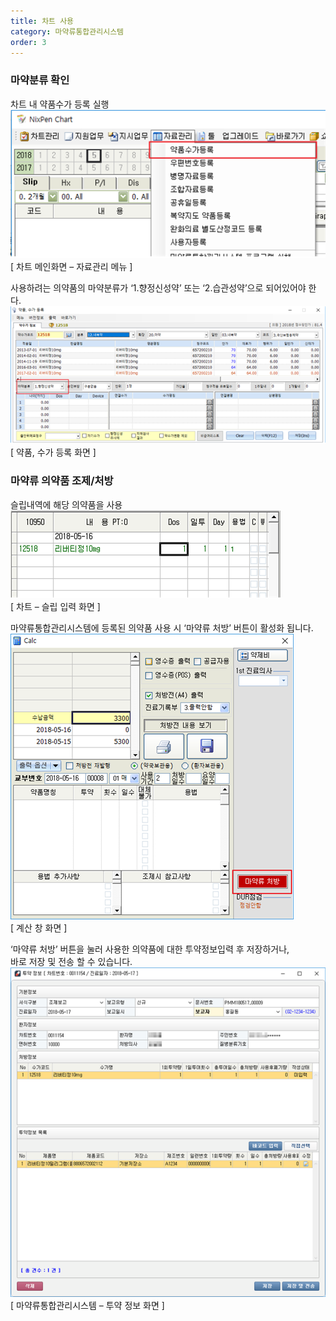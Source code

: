 ```yaml
---
title: 차트 사용
category: 마약류통합관리시스템
order: 3
---
```


### 마약분류 확인  

차트 내 약품수가 등록 실행  
![약품수가등록](/images/docs/doc_1/post_2-1.png)  
[ 차트 메인화면 – 자료관리 메뉴 ]

사용하려는 의약품의 마약분류가 ‘1.향정신성약’ 또는 ‘2.습관성약’으로 되어있어야 한다.  
![약품수가등록](/images/docs/doc_1/post_2-2.png)  
[ 약품, 수가 등록 화면 ]

### 마약류 의약품 조제/처방

슬립내역에 해당 의약품을 사용  
![약품수가등록](/images/docs/doc_1/post_2-3.png)  
[ 차트 – 슬립 입력 화면 ]

마약류통합관리시스템에 등록된 의약품 사용 시 ‘마약류 처방’ 버튼이 활성화 됩니다.  
![약품수가등록](/images/docs/doc_1/post_2-4.png)  
[ 계산 창 화면 ]

‘마약류 처방’ 버튼을 눌러 사용한 의약품에 대한 투약정보입력 후 저장하거나,  
바로 저장 및 전송 할 수 있습니다.  
![약품수가등록](/images/docs/doc_1/post_2-5.png)  
[ 마약류통합관리시스템 – 투약 정보 화면 ]